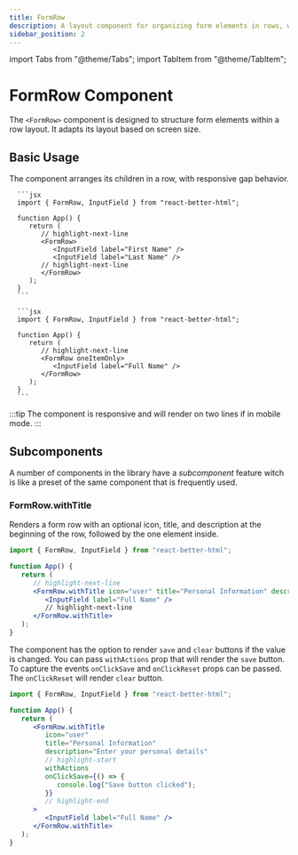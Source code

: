 ```yaml
---
title: FormRow
description: A layout component for organizing form elements in rows, with an optional title and description.
sidebar_position: 2
---
```


import Tabs from "@theme/Tabs";
import TabItem from "@theme/TabItem";

# FormRow Component

The `<FormRow>` component is designed to structure form elements within a row layout. It adapts its layout based on screen size.

## Basic Usage

The component arranges its children in a row, with responsive gap behavior.

<Tabs>
   <TabItem value="basic" label="Basic" default>

      ```jsx
      import { FormRow, InputField } from "react-better-html";

      function App() {
         return (
            // highlight-next-line
            <FormRow>
               <InputField label="First Name" />
               <InputField label="Last Name" />
            // highlight-next-line
            </FormRow>
         );
      }
      ```

   </TabItem>

   <TabItem value="oneItemOnly" label="One Item Only">

      ```jsx
      import { FormRow, InputField } from "react-better-html";

      function App() {
         return (
            // highlight-next-line
            <FormRow oneItemOnly>
               <InputField label="Full Name" />
            </FormRow>
         );
      }
      ```

   </TabItem>
</Tabs>

:::tip
The component is responsive and will render on two lines if in mobile mode.
:::

## Subcomponents

A number of components in the library have a _subcomponent_ feature witch is like a preset of the same component that is frequently used.

### FormRow.withTitle

Renders a form row with an optional icon, title, and description at the beginning of the row, followed by the one element inside.

```jsx
import { FormRow, InputField } from "react-better-html";

function App() {
   return (
      // highlight-next-line
      <FormRow.withTitle icon="user" title="Personal Information" description="Enter your personal details">
         <InputField label="Full Name" />
         // highlight-next-line
      </FormRow.withTitle>
   );
}
```

The component has the option to render `save` and `clear` buttons if the value is changed. You can pass `withActions` prop that will render the `save` button. To capture the events `onClickSave` and `onClickReset` props can be passed. The `onClickReset` will render `clear` button.

```jsx
import { FormRow, InputField } from "react-better-html";

function App() {
   return (
      <FormRow.withTitle
         icon="user"
         title="Personal Information"
         description="Enter your personal details"
         // highlight-start
         withActions
         onClickSave={() => {
            console.log("Save button clicked");
         }}
         // highlight-end
      >
         <InputField label="Full Name" />
      </FormRow.withTitle>
   );
}
```
